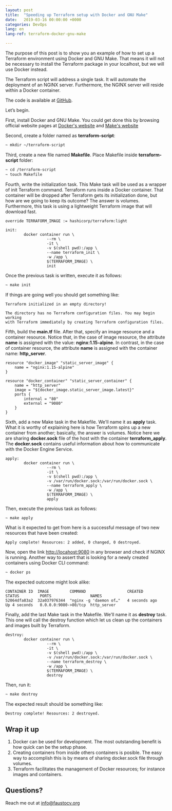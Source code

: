 ```yaml
---
layout: post
title:  "Speeding up Terraform setup with Docker and GNU Make"
date:   2019-03-16 00:00:00 +0000
categories: DevOps
lang: en
lang-ref: terraform-docker-gnu-make

---
```


The purpose of this post is to show you an example of how to set up a Terraform environment using Docker and GNU Make. That means it will not be necessary to install the Terraform package in your localhost, but we will use Docker instead.

The Terraform script will address a single task. It will automate the deployment of an NGINX server. Furthermore, the NGINX server will reside within a Docker container.

The code is available at [GitHub](https://github.com/faustocv/terraform_with_docker_and_make).

Let’s begin.

First, install Docker and GNU Make. You could get done this by browsing official website pages at [Docker's website](https://docs.docker.com/install/) and [Make's website](https://www.gnu.org/software/make/)

Second, create a folder named as **terraform-script**:

```bash
~ mkdir ~/terraform-script
```

Third, create a new file named **Makefile**. Place Makefile inside **terraform-script** folder:

```bash
~ cd /terraform-script
~ touch Makefile
```

Fourth, write the initialization task. This Make task will be used as a wrapper of init Terraform command. Terraform runs inside a Docker container. That container will be dropped after Terraform gets its initialization done, but how are we going to keep its outcome? The answer is volumes. Furthermore, this task is using a lightweight Terraform image that will download fast.

```
override TERRAFORM_IMAGE := hashicorp/terraform:light

init:
        docker container run \
                  --rm \
                  -it \
                  -v $(shell pwd):/app \
                  --name terraform_init \
                  -w /app \
                  $(TERRAFORM_IMAGE) \
                  init

```

Once the previous task is written, execute it as follows:

```bash
~ make init
```

If things are going well you should get something like:

```
Terraform initialized in an empty directory!

The directory has no Terraform configuration files. You may begin working
with Terraform immediately by creating Terraform configuration files.
```


Fifth, build the **main.tf** file. After that, specify an image resource and a container resource. Notice that, in the case of image resource, the attribute **name** is assigned with the value: **nginx:1.15-alpine**. In contrast, in the case of container resource, the attribute **name** is assigned with the container name: **http_server**.

```
resource "docker_image" "static_server_image" {
    name = "nginx:1.15-alpine"
}

resource "docker_container" "static_server_container" {
    name = "http_server"
    image = "${docker_image.static_server_image.latest}"
    ports {
        internal = "80"
        external = "9080"
    }
}
```

Sixth, add a new Make task in the Makefile. We'll name it as **apply** task. What it is worthy of explaining here is how Terraform spins up a new container from another; basically, the answer is volumes. Notice here we are sharing **docker.sock** file of the host with the container **terraform_apply**. The **docker.sock** contains useful information about how to communicate with the Docker Engine Service.

```
apply:
        docker container run \
                  --rm \
                  -it \
                  -v $(shell pwd):/app \
                  -v /var/run/docker.sock:/var/run/docker.sock \
                  --name terraform_apply \
                  -w /app \
                  $(TERRAFORM_IMAGE) \
                  apply

```

Then, execute the previous task as follows:

```bash
~ make apply
```

What is it expected to get from here is a successful message of two new resources that have been created:

```
Apply complete! Resources: 2 added, 0 changed, 0 destroyed.
```

Now, open the link [http://locahost:9080](http://locahost:9080) in any browser and check if NGINX is running. Another way to assert that is looking for a newly created containers using Docker CLI command:

```bash
~ docker ps
```

The expected outcome might look alike:
```
CONTAINER ID  IMAGE         COMMAND                  CREATED         STATUS         PORTS                 NAMES
52064dfa83a2  32a037976344  "nginx -g 'daemon of…"   4 seconds ago   Up 4 seconds   0.0.0.0:9080->80/tcp  http_server
```

Finally, add the last Make task in the Makefile. We'll name it as **destroy** task. This one will call the destroy function which let us clean up the containers and images built by Terraform.

```
destroy:
        docker container run \
                  --rm \
                  -it \
                  -v $(shell pwd):/app \
                  -v /var/run/docker.sock:/var/run/docker.sock \
                  --name terraform_destroy \
                  -w /app \
                  $(TERRAFORM_IMAGE) \
                  destroy

```

Then, run it:

```bash
~ make destroy
```

The expected result should be something like:

```
Destroy complete! Resources: 2 destroyed.
```

## Wrap it up
1. Docker can be used for development. The most outstanding benefit is how quick can be the setup phase.
2. Creating containers from inside others containers is posible. The easy way to accomplish this is by means of sharing docker.sock file through volumes.
3. Terraform facilitates the management of Docker resources; for instance images and containers.

## Questions?
Reach me out at <info@faustocv.org>
